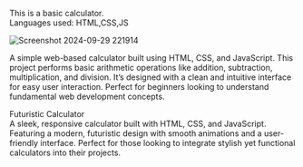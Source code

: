 This is a basic calculator.
<br>
Languages used: HTML,CSS,JS

![Screenshot 2024-09-29 221914](https://github.com/user-attachments/assets/faffc3d3-3bab-447e-af95-3cfc412cfb3d)




A simple web-based calculator built using HTML, CSS, and JavaScript. This project performs basic arithmetic operations like addition, subtraction, multiplication, and division. It’s designed with a clean and intuitive interface for easy user interaction. Perfect for beginners looking to understand fundamental web development concepts.
<br>


Futuristic Calculator
<br>
A sleek, responsive calculator built with HTML, CSS, and JavaScript.
<br>
Featuring a modern, futuristic design with smooth animations and a user-friendly interface. Perfect for those looking to integrate stylish yet functional calculators into their projects.






